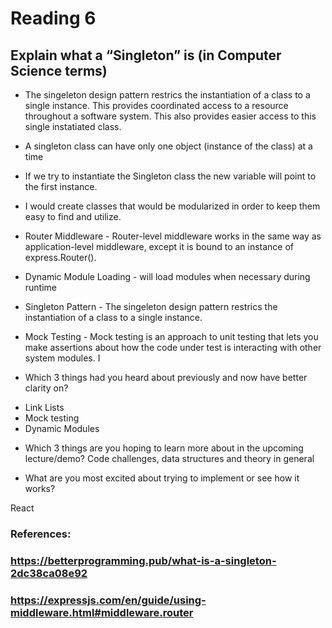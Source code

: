 # Reading 6

## Explain what a “Singleton” is (in Computer Science terms)
- The singeleton design pattern restrics the instantiation of a class to a single instance.  This provides coordinated access to a resource throughout a software system. This also provides easier access to this single instatiated class.

- A singleton class can have only one object (instance of the class) at a time

- If we try to instantiate the Singleton class the new variable will point to the first instance.

- I would create classes that would be modularized in order to keep them easy to find and utilize.

- Router Middleware - Router-level middleware works in the same way as application-level middleware, except it is bound to an instance of express.Router().

- Dynamic Module Loading - will load modules when necessary during runtime

- Singleton Pattern - The singeleton design pattern restrics the instantiation of a class to a single instance.

- Mock Testing - Mock testing is an approach to unit testing that lets you make assertions about how the code under test is interacting with other system modules. I

* Which 3 things had you heard about previously and now have better clarity on?
- Link Lists
- Mock testing
- Dynamic Modules

* Which 3 things are you hoping to learn more about in the upcoming lecture/demo?
Code challenges, data structures and theory in general

* What are you most excited about trying to implement or see how it works?

React


### References:
### https://betterprogramming.pub/what-is-a-singleton-2dc38ca08e92
### https://expressjs.com/en/guide/using-middleware.html#middleware.router
###
###